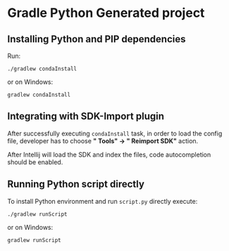 # Gradle Python Generated project

## Installing Python and PIP dependencies

Run:

```commandline
./gradlew condaInstall 
```

or on Windows:

```commandline
gradlew condaInstall
```

## Integrating with SDK-Import plugin

After successfully executing `condaInstall` task, in order to load the config file, developer has to choose **"
Tools" -> "
Reimport SDK"** action.

After Intellij will load the SDK and index the files, code autocompletion should be enabled.

## Running Python script directly

To install Python environment and run `script.py` directly execute:

```commandline
./gradlew runScript
```

or on Windows:

```commandline
gradlew runScript
```

